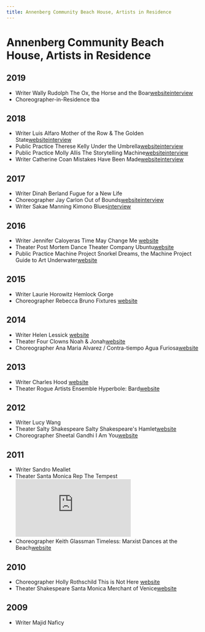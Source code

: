```yaml
---
title: Annenberg Community Beach House, Artists in Residence
---
```


# Annenberg Community Beach House, Artists in Residence

## 2019

*   Writer Wally Rudolph The Ox, the Horse and the Boar[website](https://www.wallyrudolph.com/)[interview](https://www.santamonica.gov/blog/meet-spring-2019-beach-house-writer-in-residence-wally-rudolph)
*   Choreographer-in-Residence tba

## 2018

*   Writer Luis Alfaro Mother of the Row & The Golden State[website](https://dramaticarts.usc.edu/luis-alfaro/)[interview](https://www.santamonica.gov/press/2018/01/17/playwright-luis-alfaro-named-writer-in-residence-at-the-annenberg-community-beach-house)
*   Public Practice Therese Kelly Under the Umbrella[website](http://www.theresekelly.com/)[interview](https://www.santamonica.gov/blog/architect-and-social-practice-artist-therese-kelly-to-lead-tours-illuminating-our-relationship-with-water)
*   Public Practice Molly Allis The Storytelling Machine[website](https://www.mollyallis.com/)[interview](https://www.santamonica.gov/blog/artist-molly-allis-focuses-on-accessibility-and-joy-in-her-process)
*   Writer Catherine Coan Mistakes Have Been Made[website](https://catherinecoan.com/)[interview](https://beachhouseair.blogspot.com/2018/12/following-and-reconciling-different.html)

## 2017

*   Writer Dinah Berland Fugue for a New Life
*   Choreographer Jay Carlon Out of Bounds[website](https://www.jaycarlon.com/)[interview](https://www.santamonica.gov/blog/artist-jay-carlon-explores-migration-and-displacement-through-dance-at-the-beach-house)
*   Writer Sakae Manning Kimono Blues[interview](https://www.santamonica.gov/blog/writer-sakae-manning-forges-alliances-between-women-of-color-through-storytelling)

## 2016

*   Writer Jennifer Caloyeras Time May Change Me [website](http://www.jennifercaloyeras.com/)
*   Theater Post Mortem Dance Theater Company Ubuntu[website](http://postmortemmovement.wixsite.com)
*   Public Practice Machine Project Snorkel Dreams, the Machine Project Guide to Art Underwater[website](https://machineproject.com/2016/projects/snorkel-dreams-a-machine-project-guide-to-art-underwater/)

## 2015

*   Writer Laurie Horowitz Hemlock Gorge
*   Choreographer Rebecca Bruno Fixtures [website](https://www.rebeccabruno.net/)

## 2014

*   Writer Helen Lessick [website](http://helenlessick.net/)
*   Theater Four Clowns Noah & Jonah[website](http://fourclowns.org/)
*   Choreographer Ana Maria Alvarez / Contra-tiempo Agua Furiosa[website](http://www.contra-tiempo.org/)

## 2013

*   Writer Charles Hood [website](https://charleshoodbooks.viewbook.com/)
*   Theater Rogue Artists Ensemble Hyperbole: Bard[website](https://www.rogueartists.org/)

## 2012

*   Writer Lucy Wang
*   Theater Salty Shakespeare Salty Shakespeare's Hamlet[website](http://www.saltyshakespeare.org/)
*   Choreographer Sheetal Gandhi I Am You[website](http://sheetalgandhi.com/)

## 2011

*   Writer Sandro Meallet
*   Theater Santa Monica Rep The Tempest![website](https://www.santamonicarep.org/index.html)
*   Choreographer Keith Glassman Timeless: Marxist Dances at the Beach[website](http://www.keithglassman.org/)

## 2010

*   Choreographer Holly Rothschild This is Not Here [website](http://strangeandelegant.com/)
*   Theater Shakespeare Santa Monica Merchant of Venice[website](http://notmanapart.com/shakespeare-santa-monica)

## 2009

*   Writer Majid Naficy
